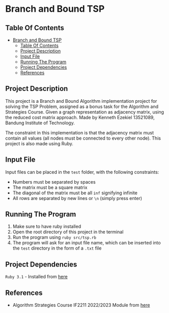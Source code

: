 # Branch and Bound TSP

## Table Of Contents

- [Branch and Bound TSP](#branch-and-bound-tsp)
  - [Table Of Contents](#table-of-contents)
  - [Project Description](#project-description)
  - [Input File](#input-file)
  - [Running The Program](#running-the-program)
  - [Project Dependencies](#project-dependencies)
  - [References](#references)

## Project Description

This project is a Branch and Bound Algorithm implementation project for solving the TSP Problem, assigned as a bonus task for the Algorithm and Strategies Course. Given a graph representation as adjacency matrix, using the reduced cost matrix approach. Made by Kenneth Ezekiel 13521089, Bandung Institute of Technology.

The constraint in this implementation is that the adjacency matrix must contain all values (all nodes must be connected to every other node). This project is also made using Ruby.

## Input File

Input files can be placed in the `test` folder, with the following constraints:
* Numbers must be separated by spaces
* The matrix must be a square matrix
* The diagonal of the matrix must be all `inf` signifying infinite
* All rows are separated by new lines or `\n` (simply press enter)

## Running The Program

1. Make sure to have ruby installed
2. Open the root directory of this project in the terminal
3. Run the program using `ruby src/tsp.rb`
4. The program will ask for an input file name, which can be inserted into the `test` directory in the form of a `.txt` file

## Project Dependencies

`Ruby 3.1` - Installed from [here](https://www.ruby-lang.org/en/downloads/)

## References

* Algorithm Strategies Course IF2211 2022/2023 Module from [here](https://informatika.stei.itb.ac.id/~rinaldi.munir/Stmik/2022-2023/stima22-23.htm)
